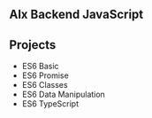 ## Alx Backend JavaScript


## Projects
* ES6 Basic
* ES6 Promise
* ES6 Classes
* ES6 Data Manipulation
* ES6 TypeScript
